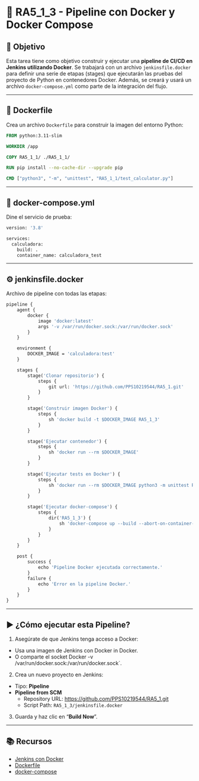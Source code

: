 # 🧩 RA5_1_3 - Pipeline con Docker y Docker Compose

## 🎯 Objetivo

Esta tarea tiene como objetivo construir y ejecutar una **pipeline de CI/CD en Jenkins utilizando Docker**. Se trabajará con un archivo `jenkinsfile.docker` para definir una serie de etapas (stages) que ejecutarán las pruebas del proyecto de Python en contenedores Docker. Además, se creará y usará un archivo `docker-compose.yml` como parte de la integración del flujo.

---

## 🐳 Dockerfile

Crea un archivo `Dockerfile` para construir la imagen del entorno Python:

```dockerfile
FROM python:3.11-slim

WORKDIR /app

COPY RA5_1_1/ ./RA5_1_1/

RUN pip install --no-cache-dir --upgrade pip

CMD ["python3", "-m", "unittest", "RA5_1_1/test_calculator.py"]
```

---

## 🐳 docker-compose.yml

Dine el servicio de prueba:

```dockerfile
version: '3.8'

services:
  calculadora:
    build: .
    container_name: calculadora_test
```

---

## ⚙️ jenkinsfile.docker

Archivo de pipeline con todas las etapas:

```dockerfile
pipeline {
    agent {
        docker {
            image 'docker:latest'
            args '-v /var/run/docker.sock:/var/run/docker.sock'
        }
    }

    environment {
        DOCKER_IMAGE = 'calculadora:test'
    }

    stages {
        stage('Clonar repositorio') {
            steps {
                git url: 'https://github.com/PPS10219544/RA5_1.git'
            }
        }

        stage('Construir imagen Docker') {
            steps {
                sh 'docker build -t $DOCKER_IMAGE RA5_1_3'
            }
        }

        stage('Ejecutar contenedor') {
            steps {
                sh 'docker run --rm $DOCKER_IMAGE'
            }
        }

        stage('Ejecutar tests en Docker') {
            steps {
                sh 'docker run --rm $DOCKER_IMAGE python3 -m unittest RA5_1_1/test_calculator.py'
            }
        }

        stage('Ejecutar docker-compose') {
            steps {
                dir('RA5_1_3') {
                    sh 'docker-compose up --build --abort-on-container-exit'
                }
            }
        }
    }

    post {
        success {
            echo 'Pipeline Docker ejecutada correctamente.'
        }
        failure {
            echo 'Error en la pipeline Docker.'
        }
    }
}
```

--- 

## ▶️ ¿Cómo ejecutar esta Pipeline?
1. Asegúrate de que Jenkins tenga acceso a Docker:
  - Usa una imagen de Jenkins con Docker in Docker.
  - O comparte el socket Docker -v /var/run/docker.sock:/var/run/docker.sock`.

2. Crea un nuevo proyecto en Jenkins:
  - Tipo: **Pipeline**
  - **Pipeline from SCM**
    - Repository URL: https://github.com/PPS10219544/RA5_1.git
    - Script Path: `RA5_1_3/jenkinsfile.docker`

3. Guarda y haz clic en “**Build Now**”.

--- 

## 📚 Recursos

- [Jenkins con Docker](https://www.jenkins.io/doc/book/pipeline/docker/)
- [Dockerfile](https://docs.docker.com/engine/reference/builder/)
- [docker-compose](https://docs.docker.com/compose/)
